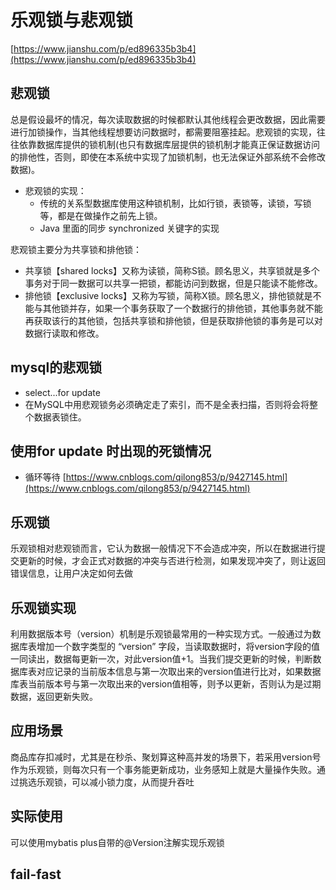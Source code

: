 # 乐观锁与悲观锁


[https://www.jianshu.com/p/ed896335b3b4](https://www.jianshu.com/p/ed896335b3b4)
## 悲观锁

总是假设最坏的情况，每次读取数据的时候都默认其他线程会更改数据，因此需要进行加锁操作，当其他线程想要访问数据时，都需要阻塞挂起。悲观锁的实现，往往依靠数据库提供的锁机制(也只有数据库层提供的锁机制才能真正保证数据访问的排他性，否则，即使在本系统中实现了加锁机制，也无法保证外部系统不会修改数据)。

+ 悲观锁的实现：
    + 传统的关系型数据库使用这种锁机制，比如行锁，表锁等，读锁，写锁等，都是在做操作之前先上锁。
    + Java 里面的同步 synchronized 关键字的实现

悲观锁主要分为共享锁和排他锁：
+ 共享锁【shared locks】又称为读锁，简称S锁。顾名思义，共享锁就是多个事务对于同一数据可以共享一把锁，都能访问到数据，但是只能读不能修改。
+ 排他锁【exclusive locks】又称为写锁，简称X锁。顾名思义，排他锁就是不能与其他锁并存，如果一个事务获取了一个数据行的排他锁，其他事务就不能再获取该行的其他锁，包括共享锁和排他锁，但是获取排他锁的事务是可以对数据行读取和修改。

## mysql的悲观锁
+ select...for update
+ 在MySQL中用悲观锁务必须确定走了索引，而不是全表扫描，否则将会将整个数据表锁住。


## 使用for update 时出现的死锁情况
+ 循环等待
[https://www.cnblogs.com/qilong853/p/9427145.html](https://www.cnblogs.com/qilong853/p/9427145.html)




## 乐观锁
乐观锁相对悲观锁而言，它认为数据一般情况下不会造成冲突，所以在数据进行提交更新的时候，才会正式对数据的冲突与否进行检测，如果发现冲突了，则让返回错误信息，让用户决定如何去做

## 乐观锁实现
利用数据版本号（version）机制是乐观锁最常用的一种实现方式。一般通过为数据库表增加一个数字类型的 “version” 字段，当读取数据时，将version字段的值一同读出，数据每更新一次，对此version值+1。当我们提交更新的时候，判断数据库表对应记录的当前版本信息与第一次取出来的version值进行比对，如果数据库表当前版本号与第一次取出来的version值相等，则予以更新，否则认为是过期数据，返回更新失败。


## 应用场景
商品库存扣减时，尤其是在秒杀、聚划算这种高并发的场景下，若采用version号作为乐观锁，则每次只有一个事务能更新成功，业务感知上就是大量操作失败。通过挑选乐观锁，可以减小锁力度，从而提升吞吐

## 实际使用
可以使用mybatis plus自带的@Version注解实现乐观锁



## fail-fast
